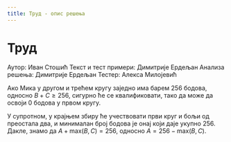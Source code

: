 ```yaml
---
title: Труд - опис решења
---
```


# Труд

Аутор: Иван Стошић
Текст и тест примери: Димитрије Ердељан
Анализа решења: Димитрије Ердељан
Тестер: Алекса Милојевић

Ако Мика у другом и трећем кругу заједно има барем 256 бодова, односно
$B+C \geq 256$, сигурно ће се квалификовати, тако да може да освоји 0
бодова у првом кругу.

У супротном, у крајњем збиру ће учествовати први круг и бољи од
преостала два, и минималан број бодова је онај који даје укупно 256.
Дакле, знамо да $A + \text{max}(B, C) = 256$, односно $A = 256 -
\text{max}(B, C)$.
